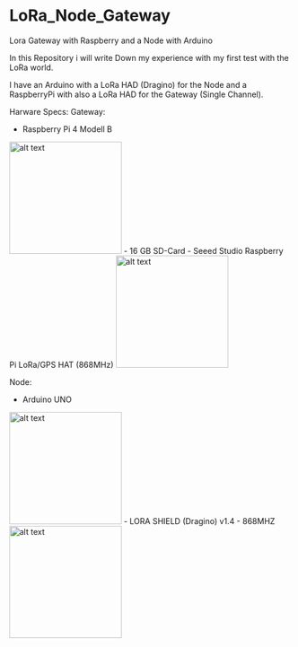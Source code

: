 # LoRa_Node_Gateway
Lora Gateway with Raspberry and a Node with Arduino

In this Repository i will write Down my experience with my first test with the LoRa world.

I have an Arduino with a LoRa HAD (Dragino) for the Node and a RaspberryPi with also a LoRa HAD for the Gateway (Single Channel).

Harware Specs:
Gateway:
- Raspberry Pi 4 Modell B
<img src="https://images-na.ssl-images-amazon.com/images/I/71IOISwSYZL._AC_SL1400_.jpg" alt="alt text" width="200" >
- 16 GB SD-Card
- Seeed Studio Raspberry Pi LoRa/GPS HAT (868MHz)
<img src="https://asset.conrad.com/media10/isa/160267/c1/-/de/001997952PI03/seeed-studio-raspberry-pi-lora-gps-hat-lora-gps-shield-passend-fuer-raspberry-pi.jpg?
x=1000&y=1000&format=jpg&ex=1000&ey=1000&align=center" alt="alt text" width="200" >

Node:
- Arduino UNO
<img src="https://eckstein-shop.de/media/image/product/15681/lg/qita-atmega328-board-kompatible-with-arduino-uno-r3-ch340g-usb-chip.jpg" alt="alt text" width="200" >
- LORA SHIELD (Dragino) v1.4 - 868MHZ
<img src="https://wiki.dragino.com/images/e/e4/Lora_Shield_v1.4.jpg" alt="alt text" width="200" >
